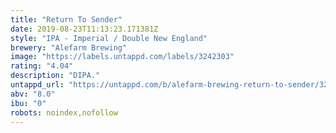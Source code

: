 ```yaml
---
title: "Return To Sender"
date: 2019-08-23T11:13:23.171381Z
style: "IPA - Imperial / Double New England"
brewery: "Alefarm Brewing"
image: "https://labels.untappd.com/labels/3242303"
rating: "4.04"
description: "DIPA."
untappd_url: "https://untappd.com/b/alefarm-brewing-return-to-sender/3242303"
abv: "8.0"
ibu: "0"
robots: noindex,nofollow
---
```

